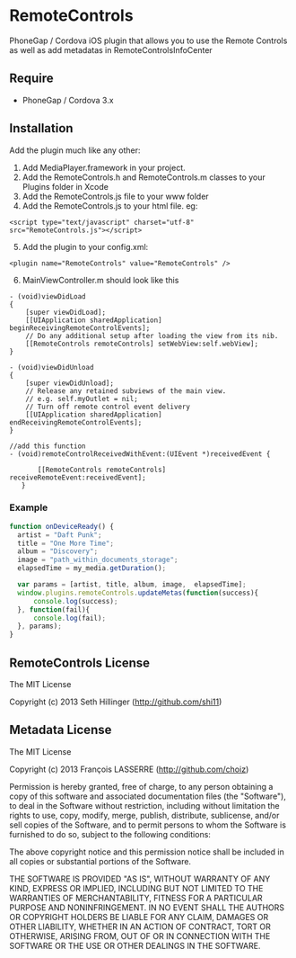 RemoteControls
==========

PhoneGap / Cordova iOS plugin that allows you to use the Remote Controls as well as add metadatas in RemoteControlsInfoCenter

Require
-------
- PhoneGap / Cordova 3.x

Installation
------------

Add the plugin much like any other:

1. Add MediaPlayer.framework in your project.
2. Add the RemoteControls.h and RemoteControls.m classes to your Plugins folder in Xcode
3. Add the RemoteControls.js file to your www folder
4. Add the RemoteControls.js to your html file. eg:

`<script type="text/javascript" charset="utf-8" src="RemoteControls.js"></script>`

5. Add the plugin to your config.xml:

`<plugin name="RemoteControls" value="RemoteControls" />`

6. MainViewController.m should look like this

```
- (void)viewDidLoad
{
    [super viewDidLoad];
    [[UIApplication sharedApplication] beginReceivingRemoteControlEvents];
    // Do any additional setup after loading the view from its nib.
    [[RemoteControls remoteControls] setWebView:self.webView];
}

- (void)viewDidUnload
{
    [super viewDidUnload];
    // Release any retained subviews of the main view.
    // e.g. self.myOutlet = nil;
    // Turn off remote control event delivery
    [[UIApplication sharedApplication] endReceivingRemoteControlEvents];
}

//add this function
- (void)remoteControlReceivedWithEvent:(UIEvent *)receivedEvent {

       [[RemoteControls remoteControls] receiveRemoteEvent:receivedEvent];
   }
```

### Example
```javascript
function onDeviceReady() {
  artist = "Daft Punk";
  title = "One More Time";
  album = "Discovery";
  image = "path_within_documents_storage";
  elapsedTime = my_media.getDuration();

  var params = [artist, title, album, image,  elapsedTime];
  window.plugins.remoteControls.updateMetas(function(success){
      console.log(success);
  }, function(fail){
      console.log(fail);
  }, params);
}
```

## RemoteControls License

The MIT License

Copyright (c) 2013 Seth Hillinger (http://github.com/shi11)

## Metadata License

The MIT License

Copyright (c) 2013 François LASSERRE (http://github.com/choiz)

Permission is hereby granted, free of charge, to any person obtaining a copy of this software and associated documentation files (the "Software"), to deal in the Software without restriction, including without limitation the rights to use, copy, modify, merge, publish, distribute, sublicense, and/or sell copies of the Software, and to permit persons to whom the Software is furnished to do so, subject to the following conditions:

The above copyright notice and this permission notice shall be included in all copies or substantial portions of the Software.

THE SOFTWARE IS PROVIDED "AS IS", WITHOUT WARRANTY OF ANY KIND, EXPRESS OR IMPLIED, INCLUDING BUT NOT LIMITED TO THE WARRANTIES OF MERCHANTABILITY, FITNESS FOR A PARTICULAR PURPOSE AND NONINFRINGEMENT. IN NO EVENT SHALL THE AUTHORS OR COPYRIGHT HOLDERS BE LIABLE FOR ANY CLAIM, DAMAGES OR OTHER LIABILITY, WHETHER IN AN ACTION OF CONTRACT, TORT OR OTHERWISE, ARISING FROM, OUT OF OR IN CONNECTION WITH THE SOFTWARE OR THE USE OR OTHER DEALINGS IN THE SOFTWARE.
